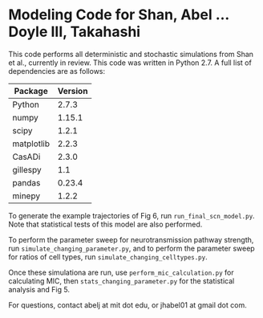 # Modeling Code for Shan, Abel ... Doyle III, Takahashi

This code performs all deterministic and stochastic simulations from 
Shan et al., currently in review. This code was written in Python 2.7. A 
full list of dependencies are as follows:

| Package | Version |
|------------|---------|
| Python | 2.7.3 |
| numpy | 1.15.1 |
| scipy | 1.2.1 |
| matplotlib | 2.2.3 |
| CasADi | 2.3.0 |
| gillespy | 1.1 |
| pandas | 0.23.4 |
| minepy | 1.2.2 |

To generate the example trajectories of Fig 6, run `run_final_scn_model.py`. 
Note that statistical tests of this model are also performed.

To perform the parameter sweep for neurotransmission pathway strength, run 
`simulate_changing_parameter.py`, and to perform the parameter sweep for
ratios of cell types, run `simulate_changing_celltypes.py`.

Once these simulationa are run, use `perform_mic_calculation.py` for
calculating MIC, then `stats_changing_parameter.py` for the statistical 
analysis and Fig 5.

For questions, contact abelj at mit dot edu, or jhabel01 at gmail dot com.
